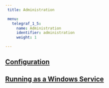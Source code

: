 ```yaml
---
 title: Administration

 menu:
   telegraf_1_5:
     name: Administration
     identifier: administration
     weight: 1

---
```


## [Configuration](/telegraf/v1.5/administration/configuration/)

## [Running as a Windows Service](/telegraf/v1.5/administration/windows_service/)
